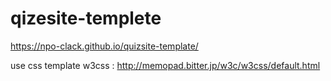 # qizesite-templete

https://npo-clack.github.io/quizsite-template/


use css template w3css : http://memopad.bitter.jp/w3c/w3css/default.html
